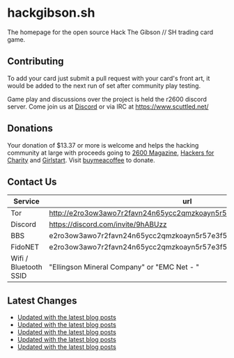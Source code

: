 # hackgibson.sh
The homepage for the open source Hack The Gibson // SH trading card game.


## Contributing

To add your card just submit a pull request with your card's front art, it would be added to the next run of set after community play testing.

Game play and discussions over the project is held the r2600 discord server. Come join us at [Discord](https://discord.com/invite/9hABUzz) or via IRC at https://www.scuttled.net/


## Donations

Your donation of $13.37 or more is welcome and helps the hacking community at large with proceeds going to [2600 Magazine](https://2600.com/), [Hackers for Charity](https://hackersforcharity.org) and [Girlstart](https://girlstart.org).  Visit [buymeacoffee](https://www.buymeacoffee.com/hackgibson.sh) to donate.


## Contact Us

Service | url
-|-
Tor | http://e2ro3ow3awo7r2favn24n65ycc2qmzkoayn5r57e3f56nvjwdcgg32ad.onion
Discord | https://discord.com/invite/9hABUzz
BBS | e2ro3ow3awo7r2favn24n65ycc2qmzkoayn5r57e3f56nvjwdcgg32ad.onion:23
FidoNET | e2ro3ow3awo7r2favn24n65ycc2qmzkoayn5r57e3f56nvjwdcgg32ad.onion:24554
Wifi / Bluetooth SSID | "Ellingson Mineral Company" or "EMC Net - <fidonet address>"

## Latest Changes
<!-- BLOG-POST-LIST:START -->
- [Updated with the latest blog posts](https://github.com/DFW2600/hackgibson.sh/commit/fc14734fcc525cc76724a55f615a232fb6c57ba9)
- [Updated with the latest blog posts](https://github.com/DFW2600/hackgibson.sh/commit/db5d9bfda73d1abe80039eadc70022fec22ae274)
- [Updated with the latest blog posts](https://github.com/DFW2600/hackgibson.sh/commit/045a7857b7512e8e1ceff89fe316636b10436e54)
- [Updated with the latest blog posts](https://github.com/DFW2600/hackgibson.sh/commit/24e6996e18cbc9b1a74c05c7384d38bf6c03a079)
- [Updated with the latest blog posts](https://github.com/DFW2600/hackgibson.sh/commit/c6dbb3e5d59bdf96f8fe42c8f868b50627d5029c)
<!-- BLOG-POST-LIST:END -->
